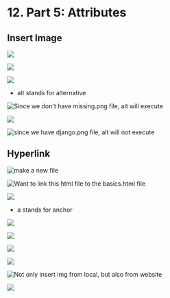 # 12. Part 5: Attributes

## Insert Image

![](.gitbook/assets/2019-12-30-12.52.02.png)

![](.gitbook/assets/2019-12-30-12.52.19.png)

![](.gitbook/assets/2019-12-30-12.53.54.png)

* alt stands for alternative

![Since we don&apos;t have missing.png file, alt will execute](.gitbook/assets/2019-12-30-12.54.07.png)

![](.gitbook/assets/2019-12-30-12.55.04.png)

![since we have django.png file, alt will not execute](.gitbook/assets/2019-12-30-12.55.20.png)

## Hyperlink

![make a new file](.gitbook/assets/2019-12-30-12.56.54.png)

![Want to link this html file to the basics.html file](.gitbook/assets/2019-12-30-12.57.30.png)

![](.gitbook/assets/2019-12-30-1.01.24.png)

* a stands for anchor

![](.gitbook/assets/2019-12-30-1.01.34.png)

![](.gitbook/assets/2019-12-30-1.01.59.png)

![](.gitbook/assets/2019-12-30-1.03.04.png)

![](.gitbook/assets/2019-12-30-1.03.26.png)

![Not only insert img from local, but also from website](.gitbook/assets/2019-12-30-1.05.47.png)

![](.gitbook/assets/2019-12-30-1.06.22.png)

